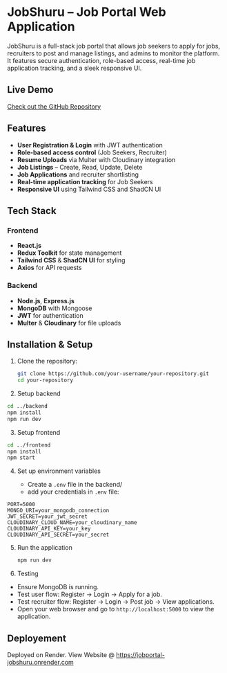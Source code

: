 # JobShuru – Job Portal Web Application

JobShuru is a full-stack job portal that allows job seekers to apply for jobs, recruiters to post and manage listings, and admins to monitor the platform. It features secure authentication, role-based access, real-time job application tracking, and a sleek responsive UI.

##  Live Demo

[Check out the GitHub Repository](https://github.com/anirudh-2704/jobportal_JobShuru.git)

##  Features

-  **User Registration & Login** with JWT authentication
-  **Role-based access control** (Job Seekers, Recruiter)
-  **Resume Uploads** via Multer with Cloudinary integration
-  **Job Listings** – Create, Read, Update, Delete
-  **Job Applications** and recruiter shortlisting
-  **Real-time application tracking** for Job Seekers
-  **Responsive UI** using Tailwind CSS and ShadCN UI


##  Tech Stack

### Frontend
- **React.js**
- **Redux Toolkit** for state management
- **Tailwind CSS** & **ShadCN UI** for styling
- **Axios** for API requests

### Backend
- **Node.js**, **Express.js**
- **MongoDB** with Mongoose
- **JWT** for authentication
- **Multer** & **Cloudinary** for file uploads


##  Installation & Setup

1. Clone the repository:

   ```bash
   git clone https://github.com/your-username/your-repository.git
   cd your-repository
   ```

2. Setup backend

  ```bash
  cd ../backend  
  npm install  
  npm run dev  
  ```

3. Setup frontend

  ```bash
  cd ../frontend  
  npm install  
  npm start  
  ```
4. Set up environment variables

   - Create a `.env` file in the backend/
   - add your credentials in `.env` file:
  ```
  PORT=5000
  MONGO_URI=your_mongodb_connection
  JWT_SECRET=your_jwt_secret
  CLOUDINARY_CLOUD_NAME=your_cloudinary_name
  CLOUDINARY_API_KEY=your_key
  CLOUDINARY_API_SECRET=your_secret
  ```

5. Run the application

    ```bash
    npm run dev
    ```
    
5. Testing

  - Ensure MongoDB is running.
  - Test user flow: Register → Login → Apply for a job.
  - Test recruiter flow: Register → Login → Post job → View applications.
  - Open your web browser and go to `http://localhost:5000` to view the application.

## Deployement

 Deployed on Render.
 View Website @ https://jobportal-jobshuru.onrender.com
